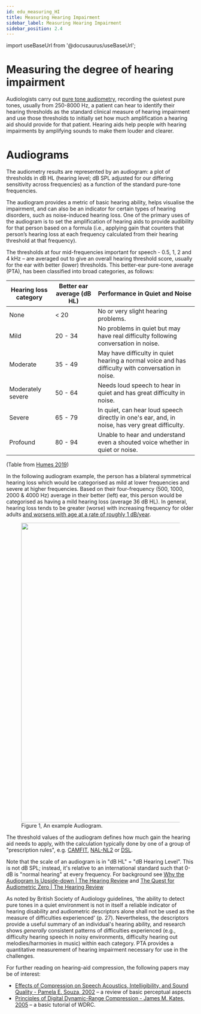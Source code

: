 ```yaml
---
id: edu_measuring_HI
title: Measuring Hearing Impairment
sidebar_label: Measuring Hearing Impairment
sidebar_position: 2.4
---
```

import useBaseUrl from '@docusaurus/useBaseUrl';


# Measuring the degree of hearing impairment 

Audiologists carry out [pure tone audiometry](https://www.thebsa.org.uk/wp-content/uploads/2018/11/OD104-32-Recommended-Procedure-Pure-Tone-Audiometry-August-2018-FINAL.pdf), 
recording the quietest pure tones, usually from 250-8000 Hz, a patient can hear to identify their hearing 
thresholds as the standard clinical measure of hearing impairment and use those thresholds to initially set how 
much amplification a hearing aid should provide for that patient. Hearing aids help people with hearing impairments 
by amplifying sounds to make them louder and clearer.  

# Audiograms

The audiometry results are represented by an audiogram: a plot of thresholds in dB HL (hearing level; dB SPL adjusted 
for our differing sensitivity across frequencies) as a function of the standard pure-tone frequencies. 

The audiogram provides a metric of basic hearing ability, helps visualise the impairment, and can also be an indicator 
for certain types of hearing disorders, such as noise-induced hearing loss. One of the primary uses of the audiogram 
is to set the amplification of hearing aids to provide audibility for that person based on a formula 
(i.e., applying gain that counters that person’s hearing loss at each frequency calculated from their hearing 
threshold at that frequency). 

The thresholds at four mid-frequencies important for speech - 0.5, 1, 2 and 4 kHz – are averaged out to give an overall 
hearing threshold score, usually for the ear with better (lower) thresholds. This better-ear pure-tone average (PTA),
has been classified into broad categories, as follows: 

| Hearing loss category | Better ear average (dB HL) | Performance in Quiet and Noise |
|-----------------------|----------------------------|--------------------------------|
| None                  | < 20 | No or very slight hearing problems.  |
| Mild                  | 20 - 34 | No problems in quiet but may have real difficulty following conversation in noise. |
| Moderate              | 35 - 49 | May have difficulty in quiet hearing a normal voice and has difficulty with conversation in noise. |
| Moderately severe     | 50 - 64 | Needs loud speech to hear in quiet and has great difficulty in noise. |
| Severe                | 65 - 79 | In quiet, can hear loud speech directly in one's ear, and, in noise, has very great difficulty. |
| Profound              | 80 - 94 | Unable to hear and understand even a shouted voice whether in quiet or noise.  |
(Table from [Humes 2019](https://www.ncbi.nlm.nih.gov/pmc/articles/PMC6351193/))


In the following audiogram example, the person has a bilateral symmetrical hearing loss 
which would be categorised as mild at lower frequencies and severe at higher frequencies.
Based on their four-frequency (500, 1000, 2000 & 4000 Hz) average in their better (left) ear,
this person would be categorised as having a mild hearing loss (average 36 dB HL). 
In general, hearing loss tends to be greater (worse) with increasing frequency for older 
adults [and worsens with age at a rate of roughly 1 dB/year](https://pubs.asha.org/doi/10.1044/2020_JSLHR-20-00274).

<figure id="fig1">
<img width="800" src={useBaseUrl('../img/audiogram_example.png')} />
<figcaption>Figure 1, An example Audiogram.</figcaption>
</figure>

The threshold values of the audiogram defines how much gain the hearing aid needs to apply, 
with the calculation typically done by one of a group of "prescription rules", 
e.g. [CAMFIT](https://www.psychol.cam.ac.uk/hearing/cam2-cameq2-hf-hearing-aid-fitting-software), 
[NAL-NL2](https://hearworks.com.au/technology/nal-nl2/) or 
[DSL](https://www.dslio.com/?page_id=95).

Note that the scale of an audiogram is in "dB HL" = "dB Hearing Level". This is not dB SPL; 
instead, it's relative to an international standard such that 0-dB is "normal hearing" at every frequency.
For background see [Why the Audiogram Is Upside-down | The Hearing Review](https://hearingreview.com/hearing-loss/patient-care/evaluation/why-the-audiogram-is-upside-down) 
and [The Quest for Audiometric Zero | The Hearing Review](https://hearingreview.com/resource-center/expert-insight/quest-audiometric-zero)

As noted by British Society of Audiology guidelines, 'the ability to detect pure tones in a quiet 
environment is not in itself a reliable indicator of hearing disability and audiometric descriptors
alone shall not be used as the measure of difficulties experienced' (p. 27).
Nevertheless, the descriptors provide a useful summary of an individual's hearing ability, 
and research shows _generally_ consistent patterns of difficulties experienced (e.g., difficulty 
hearing speech in noisy environments, difficulty hearing out melodies/harmonies in music) within
each category. PTA provides a quantitative measurement of hearing impairment 
necessary for use in the challenges. 


For further reading on hearing-aid compression, the following papers may be of interest:
- [Effects of Compression on Speech Acoustics, Intelligibility, and Sound Quality - Pamela E. Souza, 2002](https://journals.sagepub.com/doi/full/10.1177/108471380200600402) – a review of basic perceptual aspects
- [Principles of Digital Dynamic-Range Compression - James M. Kates, 2005](https://journals.sagepub.com/doi/full/10.1177/108471380500900202) – a basic tutorial of WDRC.

